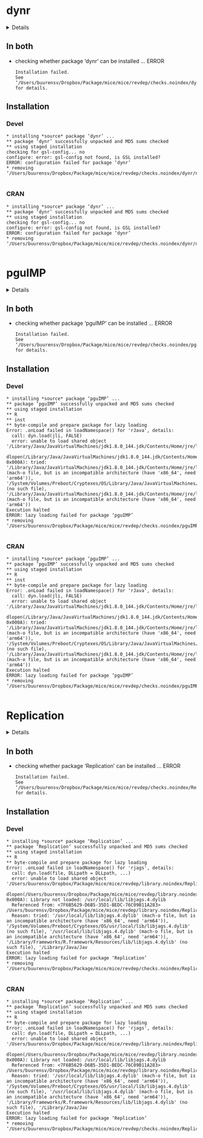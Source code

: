 # dynr

<details>

* Version: 0.1.16-91
* GitHub: https://github.com/mhunter1/dynr
* Source code: https://github.com/cran/dynr
* Date/Publication: 2022-10-17 07:02:35 UTC
* Number of recursive dependencies: 122

Run `revdepcheck::revdep_details(, "dynr")` for more info

</details>

## In both

*   checking whether package ‘dynr’ can be installed ... ERROR
    ```
    Installation failed.
    See ‘/Users/buurensv/Dropbox/Package/mice/mice/revdep/checks.noindex/dynr/new/dynr.Rcheck/00install.out’ for details.
    ```

## Installation

### Devel

```
* installing *source* package ‘dynr’ ...
** package ‘dynr’ successfully unpacked and MD5 sums checked
** using staged installation
checking for gsl-config... no
configure: error: gsl-config not found, is GSL installed?
ERROR: configuration failed for package ‘dynr’
* removing ‘/Users/buurensv/Dropbox/Package/mice/mice/revdep/checks.noindex/dynr/new/dynr.Rcheck/dynr’


```
### CRAN

```
* installing *source* package ‘dynr’ ...
** package ‘dynr’ successfully unpacked and MD5 sums checked
** using staged installation
checking for gsl-config... no
configure: error: gsl-config not found, is GSL installed?
ERROR: configuration failed for package ‘dynr’
* removing ‘/Users/buurensv/Dropbox/Package/mice/mice/revdep/checks.noindex/dynr/old/dynr.Rcheck/dynr’


```
# pguIMP

<details>

* Version: 0.0.0.3
* GitHub: https://github.com/SMLMS/pguIMP
* Source code: https://github.com/cran/pguIMP
* Date/Publication: 2021-09-30 11:50:02 UTC
* Number of recursive dependencies: 217

Run `revdepcheck::revdep_details(, "pguIMP")` for more info

</details>

## In both

*   checking whether package ‘pguIMP’ can be installed ... ERROR
    ```
    Installation failed.
    See ‘/Users/buurensv/Dropbox/Package/mice/mice/revdep/checks.noindex/pguIMP/new/pguIMP.Rcheck/00install.out’ for details.
    ```

## Installation

### Devel

```
* installing *source* package ‘pguIMP’ ...
** package ‘pguIMP’ successfully unpacked and MD5 sums checked
** using staged installation
** R
** inst
** byte-compile and prepare package for lazy loading
Error: .onLoad failed in loadNamespace() for 'rJava', details:
  call: dyn.load(jli, FALSE)
  error: unable to load shared object '/Library/Java/JavaVirtualMachines/jdk1.8.0_144.jdk/Contents/Home/jre/lib/jli/libjli.dylib':
  dlopen(/Library/Java/JavaVirtualMachines/jdk1.8.0_144.jdk/Contents/Home/jre/lib/jli/libjli.dylib, 0x000A): tried: '/Library/Java/JavaVirtualMachines/jdk1.8.0_144.jdk/Contents/Home/jre/lib/jli/libjli.dylib' (mach-o file, but is an incompatible architecture (have 'x86_64', need 'arm64')), '/System/Volumes/Preboot/Cryptexes/OS/Library/Java/JavaVirtualMachines/jdk1.8.0_144.jdk/Contents/Home/jre/lib/jli/libjli.dylib' (no such file), '/Library/Java/JavaVirtualMachines/jdk1.8.0_144.jdk/Contents/Home/jre/lib/jli/libjli.dylib' (mach-o file, but is an incompatible architecture (have 'x86_64', need 'arm64'))
Execution halted
ERROR: lazy loading failed for package ‘pguIMP’
* removing ‘/Users/buurensv/Dropbox/Package/mice/mice/revdep/checks.noindex/pguIMP/new/pguIMP.Rcheck/pguIMP’


```
### CRAN

```
* installing *source* package ‘pguIMP’ ...
** package ‘pguIMP’ successfully unpacked and MD5 sums checked
** using staged installation
** R
** inst
** byte-compile and prepare package for lazy loading
Error: .onLoad failed in loadNamespace() for 'rJava', details:
  call: dyn.load(jli, FALSE)
  error: unable to load shared object '/Library/Java/JavaVirtualMachines/jdk1.8.0_144.jdk/Contents/Home/jre/lib/jli/libjli.dylib':
  dlopen(/Library/Java/JavaVirtualMachines/jdk1.8.0_144.jdk/Contents/Home/jre/lib/jli/libjli.dylib, 0x000A): tried: '/Library/Java/JavaVirtualMachines/jdk1.8.0_144.jdk/Contents/Home/jre/lib/jli/libjli.dylib' (mach-o file, but is an incompatible architecture (have 'x86_64', need 'arm64')), '/System/Volumes/Preboot/Cryptexes/OS/Library/Java/JavaVirtualMachines/jdk1.8.0_144.jdk/Contents/Home/jre/lib/jli/libjli.dylib' (no such file), '/Library/Java/JavaVirtualMachines/jdk1.8.0_144.jdk/Contents/Home/jre/lib/jli/libjli.dylib' (mach-o file, but is an incompatible architecture (have 'x86_64', need 'arm64'))
Execution halted
ERROR: lazy loading failed for package ‘pguIMP’
* removing ‘/Users/buurensv/Dropbox/Package/mice/mice/revdep/checks.noindex/pguIMP/old/pguIMP.Rcheck/pguIMP’


```
# Replication

<details>

* Version: 0.1.2
* GitHub: NA
* Source code: https://github.com/cran/Replication
* Date/Publication: 2020-04-09 12:10:02 UTC
* Number of recursive dependencies: 90

Run `revdepcheck::revdep_details(, "Replication")` for more info

</details>

## In both

*   checking whether package ‘Replication’ can be installed ... ERROR
    ```
    Installation failed.
    See ‘/Users/buurensv/Dropbox/Package/mice/mice/revdep/checks.noindex/Replication/new/Replication.Rcheck/00install.out’ for details.
    ```

## Installation

### Devel

```
* installing *source* package ‘Replication’ ...
** package ‘Replication’ successfully unpacked and MD5 sums checked
** using staged installation
** R
** byte-compile and prepare package for lazy loading
Error: .onLoad failed in loadNamespace() for 'rjags', details:
  call: dyn.load(file, DLLpath = DLLpath, ...)
  error: unable to load shared object '/Users/buurensv/Dropbox/Package/mice/mice/revdep/library.noindex/Replication/rjags/libs/rjags.so':
  dlopen(/Users/buurensv/Dropbox/Package/mice/mice/revdep/library.noindex/Replication/rjags/libs/rjags.so, 0x000A): Library not loaded: /usr/local/lib/libjags.4.dylib
  Referenced from: <7F6B5629-D6B5-35D1-BEDC-76C09B11A283> /Users/buurensv/Dropbox/Package/mice/mice/revdep/library.noindex/Replication/rjags/libs/rjags.so
  Reason: tried: '/usr/local/lib/libjags.4.dylib' (mach-o file, but is an incompatible architecture (have 'x86_64', need 'arm64')), '/System/Volumes/Preboot/Cryptexes/OS/usr/local/lib/libjags.4.dylib' (no such file), '/usr/local/lib/libjags.4.dylib' (mach-o file, but is an incompatible architecture (have 'x86_64', need 'arm64')), '/Library/Frameworks/R.framework/Resources/lib/libjags.4.dylib' (no such file), '/Library/Java/Jav
Execution halted
ERROR: lazy loading failed for package ‘Replication’
* removing ‘/Users/buurensv/Dropbox/Package/mice/mice/revdep/checks.noindex/Replication/new/Replication.Rcheck/Replication’


```
### CRAN

```
* installing *source* package ‘Replication’ ...
** package ‘Replication’ successfully unpacked and MD5 sums checked
** using staged installation
** R
** byte-compile and prepare package for lazy loading
Error: .onLoad failed in loadNamespace() for 'rjags', details:
  call: dyn.load(file, DLLpath = DLLpath, ...)
  error: unable to load shared object '/Users/buurensv/Dropbox/Package/mice/mice/revdep/library.noindex/Replication/rjags/libs/rjags.so':
  dlopen(/Users/buurensv/Dropbox/Package/mice/mice/revdep/library.noindex/Replication/rjags/libs/rjags.so, 0x000A): Library not loaded: /usr/local/lib/libjags.4.dylib
  Referenced from: <7F6B5629-D6B5-35D1-BEDC-76C09B11A283> /Users/buurensv/Dropbox/Package/mice/mice/revdep/library.noindex/Replication/rjags/libs/rjags.so
  Reason: tried: '/usr/local/lib/libjags.4.dylib' (mach-o file, but is an incompatible architecture (have 'x86_64', need 'arm64')), '/System/Volumes/Preboot/Cryptexes/OS/usr/local/lib/libjags.4.dylib' (no such file), '/usr/local/lib/libjags.4.dylib' (mach-o file, but is an incompatible architecture (have 'x86_64', need 'arm64')), '/Library/Frameworks/R.framework/Resources/lib/libjags.4.dylib' (no such file), '/Library/Java/Jav
Execution halted
ERROR: lazy loading failed for package ‘Replication’
* removing ‘/Users/buurensv/Dropbox/Package/mice/mice/revdep/checks.noindex/Replication/old/Replication.Rcheck/Replication’


```
